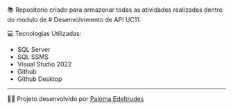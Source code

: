 📚 Repositorio criado para armazenar todas as atividades realizadas dentro do modulo de # Desenvolvimento de API UC11.

💻 Tecnologias Utilizadas:	
- SQL Server
- SQL SSMS
- Visual Studio 2022
- Github
- Github Desktop

______________________________________________________________________________________________________________________

👩‍💻 Projeto desenvolvido por [Paloma Edeltrudes](https://github.com/palomaedeltrudes)

 
